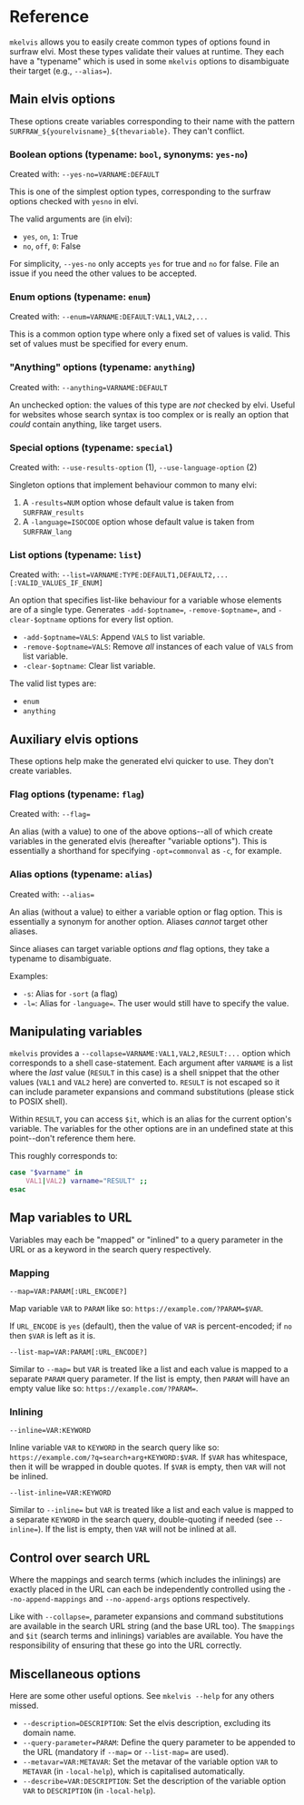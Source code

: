 # Reference

`mkelvis` allows you to easily create common types of options found in surfraw
elvi.  Most these types validate their values at runtime.  They each have a
"typename" which is used in some `mkelvis` options to disambiguate their target
(e.g., `--alias=`).

## Main elvis options

These options create variables corresponding to their name with the pattern
`SURFRAW_${yourelvisname}_${thevariable}`.  They can't conflict.

### Boolean options (typename: `bool`, synonyms: `yes-no`)

Created with: `--yes-no=VARNAME:DEFAULT`

This is one of the simplest option types, corresponding to the surfraw options
checked with `yesno` in elvi.

The valid arguments are (in elvi):

  - `yes`, `on`, `1`: True
  - `no`, `off`, `0`: False

For simplicity, `--yes-no` only accepts `yes` for true and `no` for false.
File an issue if you need the other values to be accepted.

### Enum options (typename: `enum`)

Created with: `--enum=VARNAME:DEFAULT:VAL1,VAL2,...`

This is a common option type where only a fixed set of values is valid.  This
set of values must be specified for every enum.

### "Anything" options (typename: `anything`)

Created with: `--anything=VARNAME:DEFAULT`

An unchecked option: the values of this type are *not* checked by elvi.  Useful
for websites whose search syntax is too complex or is really an option that
*could* contain anything, like target users.

### Special options (typename: `special`)

Created with: `--use-results-option` (1), `--use-language-option` (2)

Singleton options that implement behaviour common to many elvi:

  1. A `-results=NUM` option whose default value is taken from `SURFRAW_results`
  2. A `-language=ISOCODE` option whose default value is taken from `SURFRAW_lang`

### List options (typename: `list`)

Created with: `--list=VARNAME:TYPE:DEFAULT1,DEFAULT2,...[:VALID_VALUES_IF_ENUM]`

An option that specifies list-like behaviour for a variable whose elements are
of a single type.  Generates `-add-$optname=`, `-remove-$optname=`, and
`-clear-$optname` options for every list option.

* `-add-$optname=VALS`: Append `VALS` to list variable.
* `-remove-$optname=VALS`: Remove *all* instances of each value of `VALS` from list variable.
* `-clear-$optname`: Clear list variable.

The valid list types are:

  - `enum`
  - `anything`

## Auxiliary elvis options

These options help make the generated elvi quicker to use.  They don't create
variables.

### Flag options (typename: `flag`)

Created with: `--flag=`

An alias (with a value) to one of the above options--all of which create
variables in the generated elvis (hereafter "variable options").  This is
essentially a shorthand for specifying `-opt=commonval` as `-c`, for example.

### Alias options (typename: `alias`)

Created with: `--alias=`

An alias (without a value) to either a variable option or flag option.  This is
essentially a synonym for another option.  Aliases *cannot* target other
aliases.

Since aliases can target variable options *and* flag options, they take a
typename to disambiguate.

Examples:

  - `-s`: Alias for `-sort` (a flag)
  - `-l=`: Alias for `-language=`.  The user would still have to specify the
    value.

## Manipulating variables

`mkelvis` provides a `--collapse=VARNAME:VAL1,VAL2,RESULT:...` option which
corresponds to a shell case-statement.  Each argument after `VARNAME` is a list
where the *last* value (`RESULT` in this case) is a shell snippet that the
other values (`VAL1` and `VAL2` here) are converted to.  `RESULT` is not
escaped so it can include parameter expansions and command substitutions
(please stick to POSIX shell).

Within `RESULT`, you can access `$it`, which is an alias for the current
option's variable.  The variables for the other options are in an undefined
state at this point--don't reference them here.

This roughly corresponds to:

```sh
case "$varname" in
	VAL1|VAL2) varname="RESULT" ;;
esac
```

## Map variables to URL

Variables may each be "mapped" or "inlined" to a query parameter in the URL or
as a keyword in the search query respectively.

### Mapping

`--map=VAR:PARAM[:URL_ENCODE?]`

Map variable `VAR` to `PARAM` like so: `https://example.com/?PARAM=$VAR`.

If `URL_ENCODE` is `yes` (default), then the value of `VAR` is percent-encoded;
if `no` then `$VAR` is left as it is.

`--list-map=VAR:PARAM[:URL_ENCODE?]`

Similar to `--map=` but `VAR` is treated like a list and each value is mapped
to a separate `PARAM` query parameter.  If the list is empty, then `PARAM` will
have an empty value like so: `https://example.com/?PARAM=`.

### Inlining

`--inline=VAR:KEYWORD`

Inline variable `VAR` to `KEYWORD` in the search query like so:
`https://example.com/?q=search+arg+KEYWORD:$VAR`.  If `$VAR` has whitespace,
then it will be wrapped in double quotes.  If `$VAR` is empty, then `VAR` will
not be inlined.

`--list-inline=VAR:KEYWORD`

Similar to `--inline=` but `VAR` is treated like a list and each value is
mapped to a separate `KEYWORD` in the search query, double-quoting if needed
(see `--inline=`).  If the list is empty, then `VAR` will not be inlined at
all.

## Control over search URL

Where the mappings and search terms (which includes the inlinings) are exactly
placed in the URL can each be independently controlled using the
`--no-append-mappings` and `--no-append-args` options respectively.  

Like with `--collapse=`, parameter expansions and command substitutions are
available in the search URL string (and the base URL too).  The `$mappings` and
`$it` (search terms and inlinings) variables are available.  You have the
responsibility of ensuring that these go into the URL correctly.

## Miscellaneous options

Here are some other useful options.  See `mkelvis --help` for any others
missed.

* `--description=DESCRIPTION`: Set the elvis description, excluding its domain
  name.
* `--query-parameter=PARAM`: Define the query parameter to be appended to the
  URL (mandatory if `--map=` or `--list-map=` are used).
* `--metavar=VAR:METAVAR`: Set the metavar of the variable option `VAR` to
  `METAVAR` (in `-local-help`), which is capitalised automatically.
* `--describe=VAR:DESCRIPTION`: Set the description of the variable option
  `VAR` to `DESCRIPTION` (in `-local-help`).
